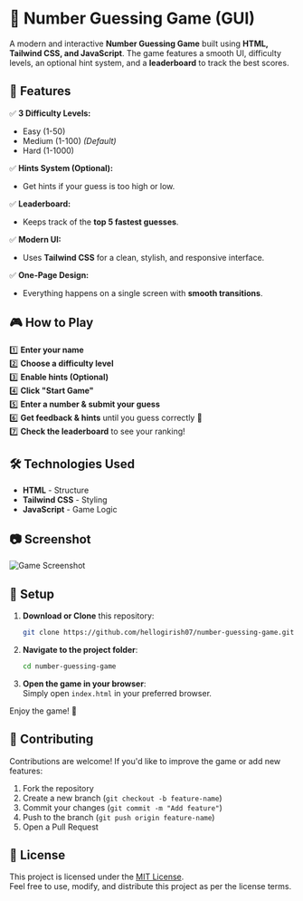# 🎯 Number Guessing Game (GUI)  

A modern and interactive **Number Guessing Game** built using **HTML, Tailwind CSS, and JavaScript**. The game features a smooth UI, difficulty levels, an optional hint system, and a **leaderboard** to track the best scores.  

## 🚀 Features  

✅ **3 Difficulty Levels:**  
- Easy (1-50)  
- Medium (1-100) *(Default)*  
- Hard (1-1000)  

✅ **Hints System (Optional):**  
- Get hints if your guess is too high or low.  

✅ **Leaderboard:**  
- Keeps track of the **top 5 fastest guesses**.  

✅ **Modern UI:**  
- Uses **Tailwind CSS** for a clean, stylish, and responsive interface.  

✅ **One-Page Design:**  
- Everything happens on a single screen with **smooth transitions**.  

## 🎮 How to Play  

1️⃣ **Enter your name**  
2️⃣ **Choose a difficulty level**  
3️⃣ **Enable hints (Optional)**  
4️⃣ **Click "Start Game"**  
5️⃣ **Enter a number & submit your guess**  
6️⃣ **Get feedback & hints** until you guess correctly 🎉  
7️⃣ **Check the leaderboard** to see your ranking!  

## 🛠️ Technologies Used  

- **HTML** - Structure  
- **Tailwind CSS** - Styling  
- **JavaScript** - Game Logic  

## 📷 Screenshot  

![Game Screenshot](screenshot.png)  

## 📂 Setup  

1. **Download or Clone** this repository:  
   ```sh
   git clone https://github.com/hellogirish07/number-guessing-game.git
   ```

2. **Navigate to the project folder**:  
   ```sh
   cd number-guessing-game
   ```

3. **Open the game in your browser**:  
   Simply open `index.html` in your preferred browser.

Enjoy the game! 🎉  

## 🤝 Contributing  

Contributions are welcome! If you'd like to improve the game or add new features:  
1. Fork the repository  
2. Create a new branch (`git checkout -b feature-name`)  
3. Commit your changes (`git commit -m "Add feature"`)  
4. Push to the branch (`git push origin feature-name`)  
5. Open a Pull Request  

## 📄 License  

This project is licensed under the [MIT License](LICENSE).  
Feel free to use, modify, and distribute this project as per the license terms.